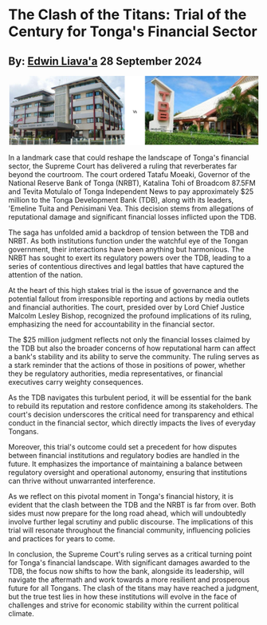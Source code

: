 #  The Clash of the Titans: Trial of the Century for Tonga's Financial Sector
## By: [Edwin Liava'a](https://github.com/EdwinLiavaa) 28 September 2024

<p align="center">
 <img width="500" src="https://github.com/EdwinLiavaa/liavaa.space/blob/main/blog/20240928/pic.png">
</p>

In a landmark case that could reshape the landscape of Tonga's financial sector, the Supreme Court has delivered a ruling that reverberates far beyond the courtroom. The court ordered Tatafu Moeaki, Governor of the National Reserve Bank of Tonga (NRBT), Katalina Tohi of Broadcom 87.5FM and Tevita Motulalo of Tonga Independent News to pay approximately $25 million to the Tonga Development Bank (TDB), along with its leaders, 'Emeline Tuita and Penisimani Vea. This decision stems from allegations of reputational damage and significant financial losses inflicted upon the TDB.

The saga has unfolded amid a backdrop of tension between the TDB and NRBT. As both institutions function under the watchful eye of the Tongan government, their interactions have been anything but harmonious. The NRBT has sought to exert its regulatory powers over the TDB, leading to a series of contentious directives and legal battles that have captured the attention of the nation.

At the heart of this high stakes trial is the issue of governance and the potential fallout from irresponsible reporting and actions by media outlets and financial authorities. The court, presided over by Lord Chief Justice Malcolm Lesley Bishop, recognized the profound implications of its ruling, emphasizing the need for accountability in the financial sector.

The $25 million judgment reflects not only the financial losses claimed by the TDB but also the broader concerns of how reputational harm can affect a bank's stability and its ability to serve the community. The ruling serves as a stark reminder that the actions of those in positions of power, whether they be regulatory authorities, media representatives, or financial executives carry weighty consequences.

As the TDB navigates this turbulent period, it will be essential for the bank to rebuild its reputation and restore confidence among its stakeholders. The court's decision underscores the critical need for transparency and ethical conduct in the financial sector, which directly impacts the lives of everyday Tongans.

Moreover, this trial's outcome could set a precedent for how disputes between financial institutions and regulatory bodies are handled in the future. It emphasizes the importance of maintaining a balance between regulatory oversight and operational autonomy, ensuring that institutions can thrive without unwarranted interference.

As we reflect on this pivotal moment in Tonga's financial history, it is evident that the clash between the TDB and the NRBT is far from over. Both sides must now prepare for the long road ahead, which will undoubtedly involve further legal scrutiny and public discourse. The implications of this trial will resonate throughout the financial community, influencing policies and practices for years to come.

In conclusion, the Supreme Court's ruling serves as a critical turning point for Tonga's financial landscape. With significant damages awarded to the TDB, the focus now shifts to how the bank, alongside its leadership, will navigate the aftermath and work towards a more resilient and prosperous future for all Tongans. The clash of the titans may have reached a judgment, but the true test lies in how these institutions will evolve in the face of challenges and strive for economic stability within the current political climate.